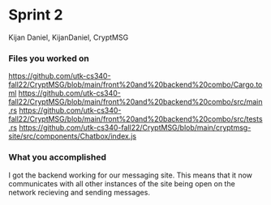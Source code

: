 # Sprint 2

Kijan Daniel, KijanDaniel, CryptMSG 

### Files you worked on
https://github.com/utk-cs340-fall22/CryptMSG/blob/main/front%20and%20backend%20combo/Cargo.toml
https://github.com/utk-cs340-fall22/CryptMSG/blob/main/front%20and%20backend%20combo/src/main.rs
https://github.com/utk-cs340-fall22/CryptMSG/blob/main/front%20and%20backend%20combo/src/tests.rs
https://github.com/utk-cs340-fall22/CryptMSG/blob/main/cryptmsg-site/src/components/Chatbox/index.js

### What you accomplished
I got the backend working for our messaging site. This means that it now communicates with all other instances of the site being open on the network recieving and sending messages.